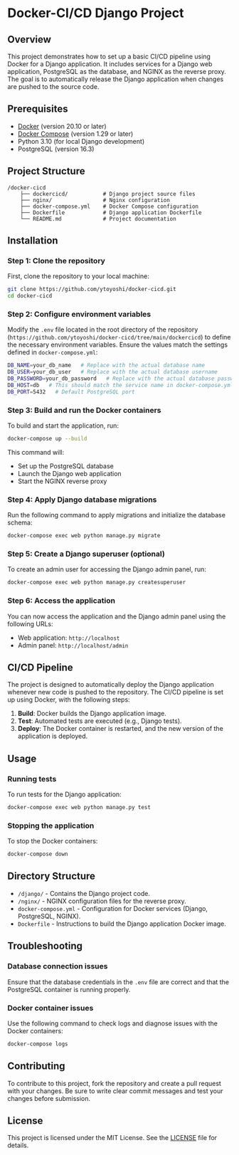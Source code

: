 # Docker-CI/CD Django Project

## Overview
This project demonstrates how to set up a basic CI/CD pipeline using Docker for a Django application. It includes services for a Django web application, PostgreSQL as the database, and NGINX as the reverse proxy. The goal is to automatically release the Django application when changes are pushed to the source code.

## Prerequisites
- [Docker](https://www.docker.com/get-started) (version 20.10 or later)
- [Docker Compose](https://docs.docker.com/compose/) (version 1.29 or later)
- Python 3.10 (for local Django development)
- PostgreSQL (version 16.3)
  
## Project Structure

```
/docker-cicd
    ├── dockercicd/           # Django project source files
    ├── nginx/                # Nginx configuration
    ├── docker-compose.yml    # Docker Compose configuration
    ├── Dockerfile            # Django application Dockerfile
    └── README.md             # Project documentation
```

## Installation

### Step 1: Clone the repository
First, clone the repository to your local machine:

```bash
git clone https://github.com/ytoyoshi/docker-cicd.git
cd docker-cicd
```

### Step 2: Configure environment variables
Modify the `.env` file located in the root directory of the repository (`https://github.com/ytoyoshi/docker-cicd/tree/main/dockercicd`) to define the necessary environment variables. Ensure the values match the settings defined in `docker-compose.yml`:

```bash
DB_NAME=your_db_name   # Replace with the actual database name
DB_USER=your_db_user   # Replace with the actual database username
DB_PASSWORD=your_db_password   # Replace with the actual database password
DB_HOST=db   # This should match the service name in docker-compose.yml
DB_PORT=5432   # Default PostgreSQL port
```

### Step 3: Build and run the Docker containers
To build and start the application, run:

```bash
docker-compose up --build
```

This command will:
- Set up the PostgreSQL database
- Launch the Django web application
- Start the NGINX reverse proxy

### Step 4: Apply Django database migrations
Run the following command to apply migrations and initialize the database schema:

```bash
docker-compose exec web python manage.py migrate
```

### Step 5: Create a Django superuser (optional)
To create an admin user for accessing the Django admin panel, run:

```bash
docker-compose exec web python manage.py createsuperuser
```

### Step 6: Access the application
You can now access the application and the Django admin panel using the following URLs:

- Web application: `http://localhost`
- Admin panel: `http://localhost/admin`

## CI/CD Pipeline

The project is designed to automatically deploy the Django application whenever new code is pushed to the repository. The CI/CD pipeline is set up using Docker, with the following steps:

1. **Build**: Docker builds the Django application image.
2. **Test**: Automated tests are executed (e.g., Django tests).
3. **Deploy**: The Docker container is restarted, and the new version of the application is deployed.

## Usage

### Running tests
To run tests for the Django application:

```bash
docker-compose exec web python manage.py test
```

### Stopping the application
To stop the Docker containers:

```bash
docker-compose down
```

## Directory Structure
- `/django/` - Contains the Django project code.
- `/nginx/` - NGINX configuration files for the reverse proxy.
- `docker-compose.yml` - Configuration for Docker services (Django, PostgreSQL, NGINX).
- `Dockerfile` - Instructions to build the Django application Docker image.

## Troubleshooting

### Database connection issues
Ensure that the database credentials in the `.env` file are correct and that the PostgreSQL container is running properly.

### Docker container issues
Use the following command to check logs and diagnose issues with the Docker containers:

```bash
docker-compose logs
```

## Contributing
To contribute to this project, fork the repository and create a pull request with your changes. Be sure to write clear commit messages and test your changes before submission.

## License
This project is licensed under the MIT License. See the [LICENSE](LICENSE) file for details.
```
